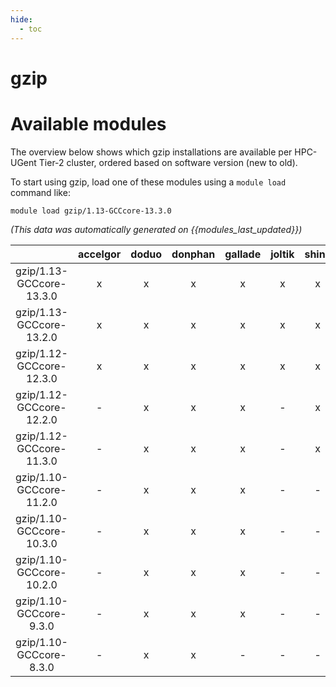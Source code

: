 ```yaml
---
hide:
  - toc
---
```


gzip
====

# Available modules


The overview below shows which gzip installations are available per HPC-UGent Tier-2 cluster, ordered based on software version (new to old).

To start using gzip, load one of these modules using a `module load` command like:

```shell
module load gzip/1.13-GCCcore-13.3.0
```

*(This data was automatically generated on {{modules_last_updated}})*  

| |accelgor|doduo|donphan|gallade|joltik|shinx|skitty|
| :---: | :---: | :---: | :---: | :---: | :---: | :---: | :---: |
|gzip/1.13-GCCcore-13.3.0|x|x|x|x|x|x|x|
|gzip/1.13-GCCcore-13.2.0|x|x|x|x|x|x|x|
|gzip/1.12-GCCcore-12.3.0|x|x|x|x|x|x|x|
|gzip/1.12-GCCcore-12.2.0|-|x|x|x|-|x|-|
|gzip/1.12-GCCcore-11.3.0|-|x|x|x|-|x|-|
|gzip/1.10-GCCcore-11.2.0|-|x|x|x|-|-|-|
|gzip/1.10-GCCcore-10.3.0|-|x|x|x|-|-|-|
|gzip/1.10-GCCcore-10.2.0|-|x|x|x|-|-|-|
|gzip/1.10-GCCcore-9.3.0|-|x|x|x|-|-|-|
|gzip/1.10-GCCcore-8.3.0|-|x|x|-|-|-|-|
